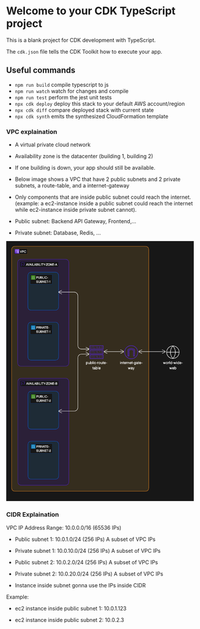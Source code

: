 # Welcome to your CDK TypeScript project

This is a blank project for CDK development with TypeScript.

The `cdk.json` file tells the CDK Toolkit how to execute your app.

## Useful commands

* `npm run build`   compile typescript to js
* `npm run watch`   watch for changes and compile
* `npm run test`    perform the jest unit tests
* `npx cdk deploy`  deploy this stack to your default AWS account/region
* `npx cdk diff`    compare deployed stack with current state
* `npx cdk synth`   emits the synthesized CloudFormation template

### VPC explaination

* A virtual private cloud network

* Availability zone is the datacenter (building 1, building 2)

* If one building is down, your app should still be available.

* Below image shows a VPC that have 2 public subnets and 2 private subnets, a route-table, and a internet-gateway

* Only components that are inside public subnet could reach the internet. (example: a ec2-instance inside a public subnet could reach the internet while ec2-instance inside private subnet cannot).

* Public subnet: Backend API Gateway, Frontend,...

* Private subnet: Database, Redis, ...

![IMG](./vpc-sample.png)

### CIDR Explaination

VPC IP Address Range: 10.0.0.0/16 (65536 IPs)

* Public subnet 1: 10.0.1.0/24 (256 IPs) A subset of VPC IPs
* Private subnet 1: 10.0.10.0/24 (256 IPs) A subset of VPC IPs

* Public subnet 2: 10.0.2.0/24 (256 IPs) A subset of VPC IPs
* Private subnet 2: 10.0.20.0/24 (256 IPs) A subset of VPC IPs

* Instance inside subnet gonna use the IPs inside CIDR 


Example:

* ec2 instance inside public subnet 1: 10.0.1.123

* ec2 instance inside public subnet 2: 10.0.2.3



